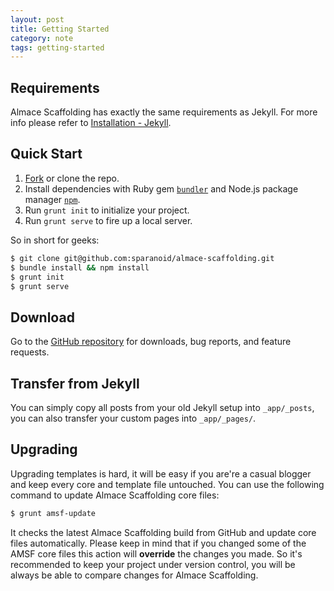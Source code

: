 ```yaml
---
layout: post
title: Getting Started
category: note
tags: getting-started
---
```


## Requirements

Almace Scaffolding has exactly the same requirements as Jekyll. For more info please refer to [Installation - Jekyll](http://jekyllrb.com/docs/installation/).

## Quick Start

1. [Fork](https://github.com/sparanoid/almace-scaffolding/fork) or clone the repo.
2. Install dependencies with Ruby gem [`bundler`](http://bundler.io/) and Node.js package manager [`npm`](https://www.npmjs.org/).
3. Run `grunt init` to initialize your project.
3. Run `grunt serve` to fire up a local server.

So in short for geeks:

```sh
$ git clone git@github.com:sparanoid/almace-scaffolding.git
$ bundle install && npm install
$ grunt init
$ grunt serve
```

## Download

Go to the [GitHub repository](https://github.com/sparanoid/almace-scaffolding) for downloads, bug reports, and feature requests.

## Transfer from Jekyll

You can simply copy all posts from your old Jekyll setup into `_app/_posts`, you can also transfer your custom pages into `_app/_pages/`.

## Upgrading

Upgrading templates is hard, it will be easy if you are're a casual blogger and keep every core and template file untouched. You can use the following command to update Almace Scaffolding core files:

```sh
$ grunt amsf-update
```

It checks the latest Almace Scaffolding build from GitHub and update core files automatically. Please keep in mind that if you changed some of the AMSF core files this action will **override** the changes you made. So it's recommended to keep your project under version control, you will be always be able to compare changes for Almace Scaffolding.
